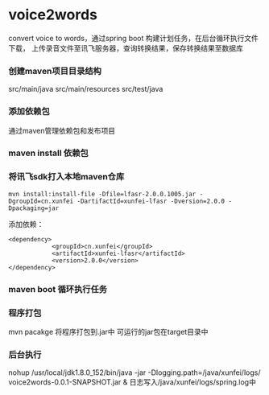 # voice2words
convert voice to words，通过spring boot 构建计划任务，在后台循环执行文件下载，
上传录音文件至讯飞服务器，查询转换结果，保存转换结果至数据库
### 创建maven项目目录结构
src/main/java
src/main/resources
src/test/java

### 添加依赖包
通过maven管理依赖包和发布项目

### maven install 依赖包

### 将讯飞sdk打入本地maven仓库
```
mvn install:install-file -Dfile=lfasr-2.0.0.1005.jar -DgroupId=cn.xunfei -DartifactId=xunfei-lfasr -Dversion=2.0.0 -Dpackaging=jar
```
添加依赖：
```
<dependency>  
	        <groupId>cn.xunfei</groupId>  
	        <artifactId>xunfei-lfasr</artifactId>  
	        <version>2.0.0</version>   
</dependency>
```

### maven boot 循环执行任务

### 程序打包
mvn pacakge
将程序打包到.jar中
可运行的jar包在target目录中

### 后台执行

nohup /usr/local/jdk1.8.0_152/bin/java -jar -Dlogging.path=/java/xunfei/logs/  voice2words-0.0.1-SNAPSHOT.jar &
日志写入/java/xunfei/logs/spring.log中
